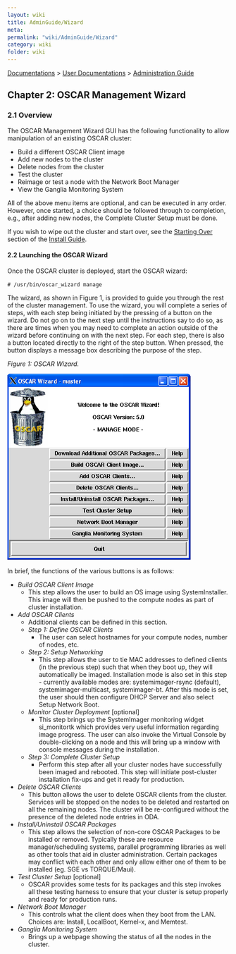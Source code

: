 ```yaml
---
layout: wiki
title: AdminGuide/Wizard
meta: 
permalink: "wiki/AdminGuide/Wizard"
category: wiki
folder: wiki
---
```

<!-- Name: AdminGuide/Wizard -->
<!-- Version: 6 -->
<!-- Author: valleegr -->
[Documentations](../Document) > [User Documentations](../Support) > [Administration Guide](../AdminGuideDoc)

## Chapter 2: OSCAR Management Wizard

### 2.1 Overview

The OSCAR Management Wizard GUI has the following functionality to allow manipulation of an existing OSCAR cluster:

 * Build a different OSCAR Client image
 * Add new nodes to the cluster
 * Delete nodes from the cluster
 * Test the cluster
 * Reimage or test a node with the Network Boot Manager
 * View the Ganglia Monitoring System

All of the above menu items are optional, and can be executed in any order. However, once started, a choice should be followed through to completion, e.g., after adding new nodes, the Complete Cluster Setup must be done.

If you wish to wipe out the cluster and start over, see the [Starting Over](InstallGuideClusterInstall#StartingOver) section of the [Install Guide](InstallGuide).

#### 2.2 Launching the OSCAR Wizard

Once the OSCAR cluster is deployed, start the OSCAR wizard:

    # /usr/bin/oscar_wizard manage

The wizard, as shown in Figure 1, is provided to guide you through the rest of the cluster management. To use the wizard, you will complete a series of steps, 
with each step being initiated by the pressing of a button on the wizard. Do not go on to the next step until the instructions say to do so, 
as there are times when you may need to complete an action outside of the wizard before continuing on with the next step. 
For each step, there is also a <Help> button located directly to the right of the step button. When pressed, 
the <Help> button displays a message box describing the purpose of the step.

*Figure 1: OSCAR Wizard.*

![OSCAR Wizard](../../images/wiki/AdminGuide/Wizard/figure1_oscar_manage.png)


In brief, the functions of the various buttons is as follows:

 * *Build OSCAR Client Image*
   * This step allows the user to build an OS image using SystemInstaller. This image will then be pushed to the compute nodes as part of cluster installation. 
 * *Add OSCAR Clients*
   * Additional clients can be defined in this section.
   * *Step 1: Define OSCAR Clients*
     * The user can select hostnames for your compute nodes, number of nodes, etc.
   * *Step 2: Setup Networking*
     * This step allows the user to tie MAC addresses to defined clients (in the previous step) such that when they boot up, they will automatically be imaged. Installation mode is also set in this step - currently available modes are: systemimager-rsync (default), systemimager-multicast, systemimager-bt. After this mode is set, the user should then configure DHCP Server and also select Setup Network Boot. 
   * *Monitor Cluster Deployment* [optional]
     * This step brings up the SystemImager monitoring widget si_monitortk which provides very useful information regarding image progress. The user can also invoke the Virtual Console by double-clicking on a node and this will bring up a window with console messages during the installation. 
   * *Step 3: Complete Cluster Setup*
     * Perform this step after all your cluster nodes have successfully been imaged and rebooted. This step will initiate post-cluster installation fix-ups and get it ready for production. 
 * *Delete OSCAR Clients*
   * This button allows the user to delete OSCAR clients from the cluster. Services will be stopped on the nodes to be deleted and restarted on all the remaining nodes. The cluster will be re-configured without the presence of the deleted node entries in ODA. 
 * *Install/Uninstall OSCAR Packages*
   * This step allows the selection of non-core OSCAR Packages to be installed or removed. Typically these are resource manager/scheduling systems, parallel programming libraries as well as other tools that aid in cluster administration. Certain packages may conflict with each other and only allow either one of them to be installed (eg. SGE vs TORQUE/Maui).
 * *Test Cluster Setup* [optional]
   * OSCAR provides some tests for its packages and this step invokes all these testing harness to ensure that your cluster is setup properly and ready for production runs. 
 * *Network Boot Manager*
   * This controls what the client does when they boot from the LAN. Choices are: Install, LocalBoot, Kernel-x, and Memtest.
 * *Ganglia Monitoring System*
   * Brings up a webpage showing the status of all the nodes in the cluster.

